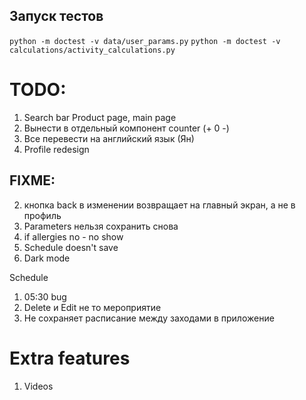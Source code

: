 ## Запуск тестов

`python -m doctest -v data/user_params.py`
`python -m doctest -v calculations/activity_calculations.py`

# TODO:
1. Search bar Product page, main page
2. Вынести в отдельный компонент counter (+ 0 -)
3. Все перевести на английский язык (Ян)
4. Profile redesign

## FIXME:

2. кнопка back в изменении возвращает на главный экран, а не в профиль
3. Parameters нельзя сохранить снова
4. if allergies no - no show
5. Schedule doesn't save
4. Dark mode

Schedule
1. 05:30 bug
2. Delete и Edit не то мероприятие 
3. Не сохраняет расписание между заходами в приложение


# Extra features
1. Videos